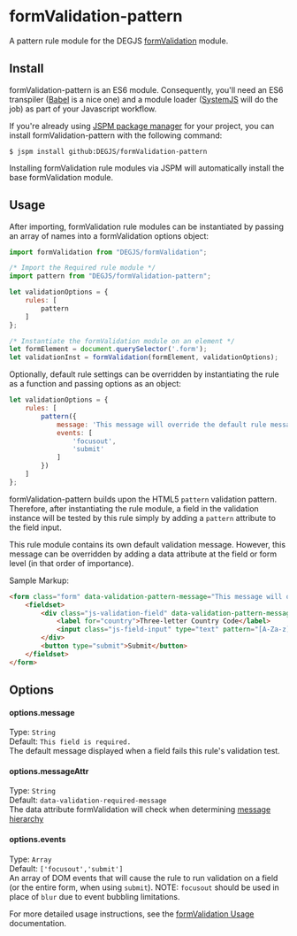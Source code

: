 # formValidation-pattern
A pattern rule module for the DEGJS [formValidation](https://github.com/DEGJS/formValidation) module.


## Install
formValidation-pattern is an ES6 module. Consequently, you'll need an ES6 transpiler ([Babel](https://babeljs.io) is a nice one) and a module loader ([SystemJS](https://github.com/systemjs/systemjs) will do the job) as part of your Javascript workflow.

If you're already using [JSPM package manager](http://jspm.io) for your project, you can install formValidation-pattern with the following command:

```
$ jspm install github:DEGJS/formValidation-pattern
```

Installing formValidation rule modules via JSPM will automatically install the base formValidation module.


## Usage
After importing, formValidation rule modules can be instantiated by passing an array of names into a formValidation options object:

```js
import formValidation from "DEGJS/formValidation";

/* Import the Required rule module */
import pattern from "DEGJS/formValidation-pattern";

let validationOptions = {
    rules: [
        pattern
    ]
};

/* Instantiate the formValidation module on an element */
let formElement = document.querySelector('.form');
let validationInst = formValidation(formElement, validationOptions);
```

Optionally, default rule settings can be overridden by instantiating the rule as a function and passing options as an object: 
```js
let validationOptions = {
    rules: [
        pattern({
        	message: 'This message will override the default rule message.',
            events: [
                'focusout',
                'submit'
            ]
        })
    ]
};
```

formValidation-pattern builds upon the HTML5 `pattern` validation pattern. Therefore, after instantiating the rule module, a field in the validation instance will be tested by this rule simply by adding a `pattern` attribute to the field input.

This rule module contains its own default validation message. However, this message can be overridden by adding a data attribute at the field or form level (in that order of importance).

Sample Markup:
```html
<form class="form" data-validation-pattern-message="This message will override the default rule message.">
    <fieldset>
        <div class="js-validation-field" data-validation-pattern-message="This message will override both the default rule message and the form element message.">
            <label for="country">Three-letter Country Code</label>
            <input class="js-field-input" type="text" pattern="[A-Za-z]{3}" id="country" name="country">
        </div>
        <button type="submit">Submit</button>
    </fieldset>
</form>
```


## Options

#### options.message
Type: `String`  
Default: `This field is required.`  
The default message displayed when a field fails this rule's validation test.

#### options.messageAttr
Type: `String`  
Default: `data-validation-required-message`  
The data attribute formValidation will check when determining [message hierarchy](https://github.com/DEGJS/formValidation#configuring-error-messages)

#### options.events
Type: `Array`  
Default: `['focusout','submit']`  
An array of DOM events that will cause the rule to run validation on a field (or the entire form, when using `submit`). NOTE: `focusout` should be used in place of `blur` due to event bubbling limitations.

For more detailed usage instructions, see the [formValidation Usage](https://github.com/DEGJS/formValidation#usage) documentation.
